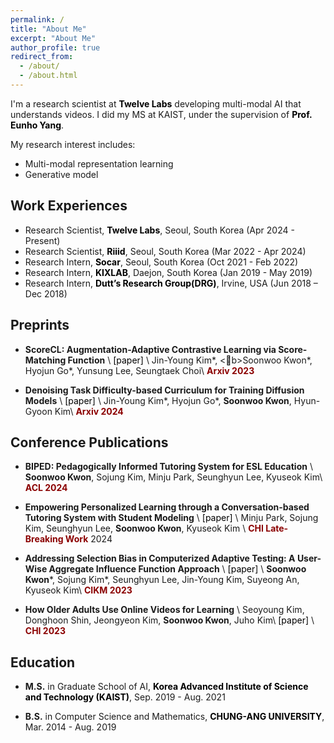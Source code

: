 ```yaml
---
permalink: /
title: "About Me"
excerpt: "About Me"
author_profile: true
redirect_from:
  - /about/
  - /about.html
---
```


I'm a research scientist at <a href="https://www.twelvelabs.io/" style="color: #000; text-decoration:none">**Twelve Labs**</a> developing multi-modal AI that understands videos.
I did my MS at KAIST, under the supervision of <a href="https://mli.kaist.ac.kr/" style="color: #000; text-decoration: none;">**Prof. Eunho Yang**</a>.

My research interest includes:
- Multi-modal representation learning
- Generative model


## Work Experiences
- Research Scientist, <a href="https://www.twelvelabs.io/" style="color: #000; text-decoration: none;">**Twelve Labs**</a>, Seoul, South Korea (Apr 2024 - Present)
- Research Scientist, <a href="https://riiid.com/" style="color: #000; text-decoration: none;">**Riiid**</a>, Seoul, South Korea (Mar 2022 - Apr 2024)
- Research Intern, <a href="https://www.socar.kr/" style="color: #000; text-decoration: none;">**Socar**</a>, Seoul, South Korea (Oct 2021 - Feb 2022)
- Research Intern, <a href="https://www.kixlab.org/" style="color: #000; text-decoration: none;">**KIXLAB**</a>, Daejon, South Korea (Jan 2019 - May 2019)
- Research Intern, <a href="https://duttgroup.ics.uci.edu/" style="color: #000; text-decoration: none;">**Dutt’s Research Group(DRG)**</a>, Irvine, USA (Jun 2018 – Dec 2018)

## Preprints
- **ScoreCL: Augmentation-Adaptive Contrastive Learning via Score-Matching Function** \\
<a href="https://arxiv.org/abs/2306.04175" style="color: #000; text-decoration: none;">[paper]</a> \\
Jin-Young Kim\*, <b>Soonwoo Kwon</b>\*, Hyojun Go\*, Yunsung Lee, Seungtaek Choi\\
<span style="color:darkred">**Arxiv 2023**</span>

- **Denoising Task Difficulty-based Curriculum for Training Diffusion Models** \\
<a href="https://arxiv.org/abs/2306.04175" style="color: #000; text-decoration: none;">[paper]</a> \\
Jin-Young Kim\*, Hyojun Go\*, <b>Soonwoo Kwon</b>, Hyun-Gyoon Kim\\
<span style="color:darkred">**Arxiv 2024**</span>

## Conference Publications
- **BIPED: Pedagogically Informed Tutoring System for ESL Education** \\
<b>Soonwoo Kwon</b>, Sojung Kim, Minju Park, Seunghyun Lee, Kyuseok Kim\\
<span style="color:darkred">**ACL 2024**</span>

- **Empowering Personalized Learning through a Conversation-based Tutoring System with Student Modeling** \\
<a href="https://dl.acm.org/doi/full/10.1145/3613905.3651122" style="color: #000; text-decoration: none;">[paper]</a> \\
Minju Park, Sojung Kim, Seunghyun Lee, <b>Soonwoo Kwon</b>, Kyuseok Kim \\
<span style="color:darkred">**CHI Late-Breaking Work**</span> 2024

- **Addressing Selection Bias in Computerized Adaptive Testing: A User-Wise Aggregate Influence Function Approach** \\
<a href="https://arxiv.org/pdf/2308.11912" style="color: #000; text-decoration: none;">[paper]</a> \\
<b>Soonwoo Kwon</b>\*, Sojung Kim\*, Seunghyun Lee, Jin-Young Kim, Suyeong An, Kyuseok Kim\\
<span style="color:darkred">**CIKM 2023**</span>

- **How Older Adults Use Online Videos for Learning** \\
Seoyoung Kim, Donghoon Shin, Jeongyeon Kim, <b>Soonwoo Kwon</b>, Juho Kim\\
<a href="https://dl.acm.org/doi/abs/10.1145/3544548.3580671" style="color: #000; text-decoration: none;">[paper]</a> \\
<span style="color:darkred">**CHI 2023**</span>

## Education  
- **M.S.** in Graduate School of AI, <a href="https://www.kaist.ac.kr/en/" style="color: #000; text-decoration: none;">**Korea Advanced Institute of Science and Technology (KAIST)**</a>, Sep. 2019 - Aug. 2021

- **B.S.** in Computer Science and Mathematics, <a href="https://neweng.cau.ac.kr/index.do" style="color: #000; text-decoration: none;">**CHUNG-ANG UNIVERSITY**</a>, Mar. 2014 - Aug. 2019
